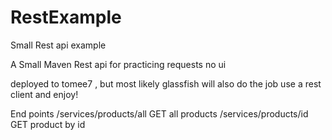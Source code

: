 # RestExample
Small Rest api example


A Small Maven Rest api for practicing requests
no ui 

deployed to tomee7 , but most likely glassfish will also do the job
use a rest client and enjoy!

End points
/services/products/all GET all products
/services/products/id GET product by id
